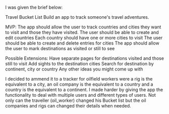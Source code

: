 I was given the brief below:

Travel Bucket List
Build an app to track someone's travel adventures.

MVP:
The app should allow the user to track countries and cities they want to visit and those they have visited.
The user should be able to create and edit countries
Each country should have one or more cities to visit
The user should be able to create and delete entries for cities
The app should allow the user to mark destinations as visited or still to see

Possible Extensions:
Have separate pages for destinations visited and those still to visit
Add sights to the destination cities
Search for destination by continent, city or country
Any other ideas you might come up with

I decided to ammend it to a tracker for oilfield workers were a rig is the equivalent to a city, an oil company is the equivalent to a country and a country is the equivalent to a continent. I made harder by giving the app the functionality to deal with multiple users and different types of users. Not only can the traveller (oil_worker) changed his Bucket list but the oil companies and rigs can changed their details when needed.